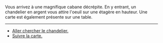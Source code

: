 Vous arrivez à une magnifique cabane décrépite. En y entrant, un chandelier en argent vous attire l'oeuil sur une étagère en hauteur. Une carte est également présente sur une table. 

***

- [Aller chercher le chandelier.](https://github.com/Yacine-Oussadi/TP_Techmed_Groupe_1_Labyrinth/blob/main/Game_Over.md)
- [Suivre la carte.](https://github.com/Yacine-Oussadi/TP_Techmed_Groupe_1_Labyrinth/blob/main/Marchand.md)